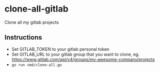 # clone-all-gitlab
Clone all my gitlab projects

## Instructions
- Set GITLAB_TOKEN to your gitlab personal token
- Set GITLAB_URL to your gitlab group that you want to clone, eg. https://www.gitlab.com/api/v4/groups/my-awesome-company/projects
- `go run cmd/clone-all.go`
